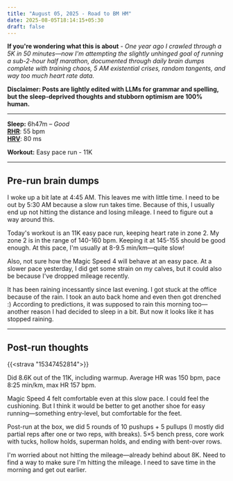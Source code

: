 ```yaml
---
title: "August 05, 2025 - Road to BM HM"
date: 2025-08-05T18:14:15+05:30
draft: false
---
```


**If you're wondering what this is about** - _One year ago I crawled through a 5K in 50 minutes—now I'm attempting the slightly unhinged goal of running a sub-2-hour half marathon, documented through daily brain dumps complete with training chaos, 5 AM existential crises, random tangents, and way too much heart rate data._

**Disclaimer: Posts are lightly edited with LLMs for grammar and spelling, but the sleep-deprived thoughts and stubborn optimism are 100% human.**

---

**Sleep:** 6h47m – _Good_  
[**RHR**](https://www.polar.com/en/guide/resting-heart-rate): 55 bpm  
[**HRV**](https://www.polar.com/en/guide/heart-rate-variability-hrv): 80 ms

**Workout:** Easy pace run - 11K

---

## Pre-run brain dumps

I woke up a bit late at 4:45 AM. This leaves me with little time. I need to be out by 5:30 AM because a slow run takes time. Because of this, I usually end up not hitting the distance and losing mileage. I need to figure out a way around this.

Today's workout is an 11K easy pace run, keeping heart rate in zone 2. My zone 2 is in the range of 140-160 bpm. Keeping it at 145-155 should be good enough. At this pace, I'm usually at 8-9.5 min/km—quite slow!

Also, not sure how the Magic Speed 4 will behave at an easy pace. At a slower pace yesterday, I did get some strain on my calves, but it could also be because I've dropped mileage recently.

It has been raining incessantly since last evening. I got stuck at the office because of the rain. I took an auto back home and even then got drenched :) According to predictions, it was supposed to rain this morning too—another reason I had decided to sleep in a bit. But now it looks like it has stopped raining.

---

## Post-run thoughts

{{<strava "15347452814">}}

Did 8.6K out of the 11K, including warmup. Average HR was 150 bpm, pace 8:25 min/km, max HR 157 bpm.

Magic Speed 4 felt comfortable even at this slow pace. I could feel the cushioning. But I think it would be better to get another shoe for easy running—something entry-level, but comfortable for the feet.

Post-run at the box, we did 5 rounds of 10 pushups + 5 pullups (I mostly did partial reps after one or two reps, with breaks). 5×5 bench press, core work with tucks, hollow holds, superman holds, and ending with bent-over rows.

I'm worried about not hitting the mileage—already behind about 8K. Need to find a way to make sure I'm hitting the mileage. I need to save time in the morning and get out earlier.
